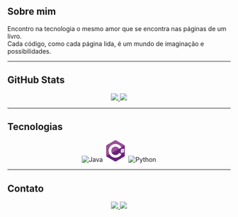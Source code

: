 ##  Sobre mim
Encontro na tecnologia o mesmo amor que se encontra nas páginas de um livro.  
Cada código, como cada página lida, é um mundo de imaginação e possibilidades.

---

##  GitHub Stats

<div align="center">
  <a href="https://github.com/AegisRique">
    <img height="180em" src="https://github-readme-stats.vercel.app/api?username=AegisRique&show_icons=true&theme=radical&include_all_commits=true&count_private=true"/>
    <img height="180em" src="https://github-readme-stats.vercel.app/api/top-langs/?username=AegisRique&layout=compact&langs_count=7&theme=radical"/>
  </a>
</div>

---

##  Tecnologias

<div align="center">
  <img alt="Java" height="50" width="50" src="https://cdn.jsdelivr.net/gh/devicons/devicon/icons/java/java-original-wordmark.svg"/>
  <img alt="Csharp" height="50" width="50" src="https://raw.githubusercontent.com/devicons/devicon/master/icons/csharp/csharp-original.svg"/>
  <img alt="Python" height="50" width="50" src="https://cdn.jsdelivr.net/gh/devicons/devicon/icons/python/python-original.svg"/>
</div>

---

##  Contato

<div align="center">
  <a href="mailto:AegisHenrique@gmail.com">
    <img src="https://img.shields.io/badge/Gmail-D14836?style=for-the-badge&logo=gmail&logoColor=white">
  </a>
  <a href="https://www.linkedin.com/in/henrique-vieira-da-silva-a5121b378/">
    <img src="https://img.shields.io/badge/-LinkedIn-%230077B5?style=for-the-badge&logo=linkedin&logoColor=white">
  </a> 
</div>
